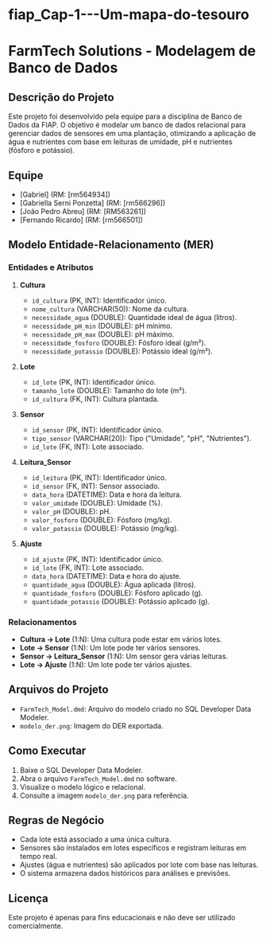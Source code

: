 # fiap_Cap-1---Um-mapa-do-tesouro

# FarmTech Solutions - Modelagem de Banco de Dados

## Descrição do Projeto
Este projeto foi desenvolvido pela equipe para a disciplina de Banco de Dados da FIAP. O objetivo é modelar um banco de dados relacional para gerenciar dados de sensores em uma plantação, otimizando a aplicação de água e nutrientes com base em leituras de umidade, pH e nutrientes (fósforo e potássio).

## Equipe
- [Gabriel] (RM: [rm564934])
- [Gabriella Serni Ponzetta] (RM: [rm566296])
- [João Pedro Abreu] (RM: [RM563261])
- [Fernando Ricardo] (RM: [rm566501])

## Modelo Entidade-Relacionamento (MER)

### Entidades e Atributos
1. **Cultura**
   - `id_cultura` (PK, INT): Identificador único.
   - `nome_cultura` (VARCHAR(50)): Nome da cultura.
   - `necessidade_agua` (DOUBLE): Quantidade ideal de água (litros).
   - `necessidade_pH_min` (DOUBLE): pH mínimo.
   - `necessidade_pH_max` (DOUBLE): pH máximo.
   - `necessidade_fosforo` (DOUBLE): Fósforo ideal (g/m²).
   - `necessidade_potassio` (DOUBLE): Potássio ideal (g/m²).

2. **Lote**
   - `id_lote` (PK, INT): Identificador único.
   - `tamanho_lote` (DOUBLE): Tamanho do lote (m²).
   - `id_cultura` (FK, INT): Cultura plantada.

3. **Sensor**
   - `id_sensor` (PK, INT): Identificador único.
   - `tipo_sensor` (VARCHAR(20)): Tipo ("Umidade", "pH", "Nutrientes").
   - `id_lote` (FK, INT): Lote associado.

4. **Leitura_Sensor**
   - `id_leitura` (PK, INT): Identificador único.
   - `id_sensor` (FK, INT): Sensor associado.
   - `data_hora` (DATETIME): Data e hora da leitura.
   - `valor_umidade` (DOUBLE): Umidade (%).
   - `valor_pH` (DOUBLE): pH.
   - `valor_fosforo` (DOUBLE): Fósforo (mg/kg).
   - `valor_potassio` (DOUBLE): Potássio (mg/kg).

5. **Ajuste**
   - `id_ajuste` (PK, INT): Identificador único.
   - `id_lote` (FK, INT): Lote associado.
   - `data_hora` (DATETIME): Data e hora do ajuste.
   - `quantidade_agua` (DOUBLE): Água aplicada (litros).
   - `quantidade_fosforo` (DOUBLE): Fósforo aplicado (g).
   - `quantidade_potassio` (DOUBLE): Potássio aplicado (g).

### Relacionamentos
- **Cultura → Lote** (1:N): Uma cultura pode estar em vários lotes.
- **Lote → Sensor** (1:N): Um lote pode ter vários sensores.
- **Sensor → Leitura_Sensor** (1:N): Um sensor gera várias leituras.
- **Lote → Ajuste** (1:N): Um lote pode ter vários ajustes.

## Arquivos do Projeto
- `FarmTech_Model.dmd`: Arquivo do modelo criado no SQL Developer Data Modeler.
- `modelo_der.png`: Imagem do DER exportada.

## Como Executar
1. Baixe o SQL Developer Data Modeler.
2. Abra o arquivo `FarmTech_Model.dmd` no software.
3. Visualize o modelo lógico e relacional.
4. Consulte a imagem `modelo_der.png` para referência.

## Regras de Negócio
- Cada lote está associado a uma única cultura.
- Sensores são instalados em lotes específicos e registram leituras em tempo real.
- Ajustes (água e nutrientes) são aplicados por lote com base nas leituras.
- O sistema armazena dados históricos para análises e previsões.

## Licença
Este projeto é apenas para fins educacionais e não deve ser utilizado comercialmente.

